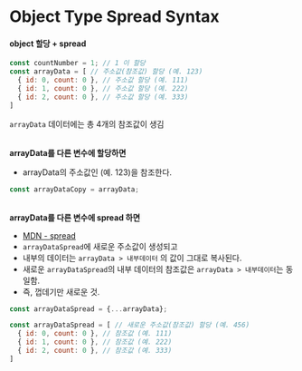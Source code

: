 # Object Type Spread Syntax

#### object 할당 + spread

```js
const countNumber = 1; // 1 이 할당
const arrayData = [ // 주소값(참조값) 할당 (예. 123)
  { id: 0, count: 0 }, // 주소값 할당 (예. 111)
  { id: 1, count: 0 }, // 주소값 할당 (예. 222)
  { id: 2, count: 0 }, // 주소값 할당 (예. 333) 
]
```

`arrayData` 데이터에는 총 4개의 참조값이 생김

&#x20;\
**arrayData를 다른 변수에 할당하면**

* arrayData의 주소값인 (예. 123)을 참조한다.

```js
const arrayDataCopy = arrayData;
```

&#x20;\
**arrayData를 다른 변수에 spread 하면**

* [MDN - spread](https://developer.mozilla.org/ko/docs/Web/JavaScript/Reference/Operators/Spread\_syntax)
* `arrayDataSpread`에 새로운 주소값이 생성되고
* 내부의 데이터는 `arrayData > 내부데이터` 의 값이 그대로 복사된다.
* 새로운 `arrayDataSpread`의 내부 데이터의 참조값은 `arrayData > 내부데이터`는 동일함.
* 즉, 껍데기만 새로운 것.

```js
const arrayDataSpread = {...arrayData};

const arrayDataSpread = [ // 새로운 주소값(참조값) 할당 (예. 456)
  { id: 0, count: 0 }, // 참조값 (예. 111)
  { id: 1, count: 0 }, // 참조값 (예. 222)
  { id: 2, count: 0 }, // 참조값 (예. 333) 
]
```
